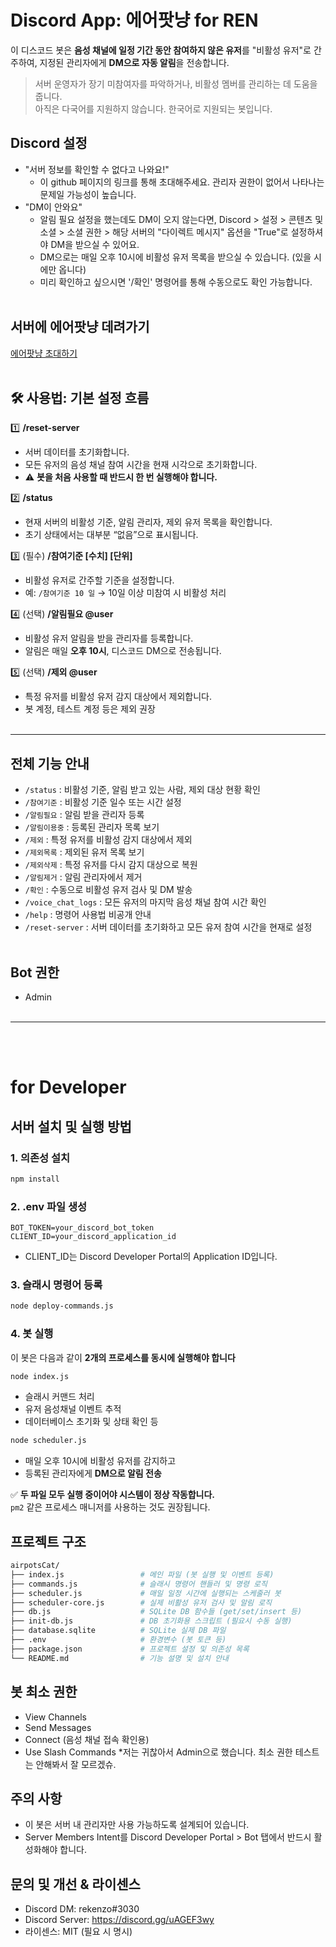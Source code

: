 # Discord App: 에어팟냥 for REN

이 디스코드 봇은 **음성 채널에 일정 기간 동안 참여하지 않은 유저**를 "비활성 유저"로 간주하여, 지정된 관리자에게 **DM으로 자동 알림**을 전송합니다.

> 서버 운영자가 장기 미참여자를 파악하거나, 비활성 멤버를 관리하는 데 도움을 줍니다.<br>
> 아직은 다국어를 지원하지 않습니다. 한국어로 지원되는 봇입니다.

## Discord 설정
- "서버 정보를 확인할 수 없다고 나와요!"
  - 이 github 페이지의 링크를 통해 초대해주세요. 관리자 권한이 없어서 나타나는 문제일 가능성이 높습니다.
- "DM이 안와요"
  - 알림 필요 설정을 했는데도 DM이 오지 않는다면, Discord > 설정 > 콘텐츠 및 소셜 > 소셜 권한 > 해당 서버의 "다이렉트 메시지" 옵션을 "True"로 설정하셔야 DM을 받으실 수 있어요.
  - DM으로는 매일 오후 10시에 비활성 유저 목록을 받으실 수 있습니다. (있을 시에만 옵니다)
  - 미리 확인하고 싶으시면 '/확인' 명령어를 통해 수동으로도 확인 가능합니다.<br><br>

## 서버에 에어팟냥 데려가기
[에어팟냥 초대하기](https://discord.com/oauth2/authorize?client_id=1381815491164897321&permissions=8&integration_type=0&scope=bot+applications.commands)<br><br>

## 🛠️ 사용법: 기본 설정 흐름

1️⃣ **/reset-server**
- 서버 데이터를 초기화합니다.
- 모든 유저의 음성 채널 참여 시간을 현재 시각으로 초기화합니다.
- ⚠️ **봇을 처음 사용할 때 반드시 한 번 실행해야 합니다.**

2️⃣ **/status**
- 현재 서버의 비활성 기준, 알림 관리자, 제외 유저 목록을 확인합니다.
- 초기 상태에서는 대부분 “없음”으로 표시됩니다.

3️⃣ (필수) **/참여기준 [수치] [단위]**
- 비활성 유저로 간주할 기준을 설정합니다.
- 예: `/참여기준 10 일` → 10일 이상 미참여 시 비활성 처리

4️⃣ (선택) **/알림필요 @user**
- 비활성 유저 알림을 받을 관리자를 등록합니다.
- 알림은 매일 **오후 10시**, 디스코드 DM으로 전송됩니다.

5️⃣ (선택) **/제외 @user**
- 특정 유저를 비활성 유저 감지 대상에서 제외합니다.
- 봇 계정, 테스트 계정 등은 제외 권장<br><br>

---
## 전체 기능 안내

- `/status` : 비활성 기준, 알림 받고 있는 사람, 제외 대상 현황 확인
- `/참여기준` : 비활성 기준 일수 또는 시간 설정
- `/알림필요` : 알림 받을 관리자 등록
- `/알림이용중` : 등록된 관리자 목록 보기
- `/제외` : 특정 유저를 비활성 감지 대상에서 제외
- `/제외목록` : 제외된 유저 목록 보기
- `/제외삭제` : 특정 유저를 다시 감지 대상으로 복원
- `/알림제거` : 알림 관리자에서 제거
- `/확인` : 수동으로 비활성 유저 검사 및 DM 발송
- `/voice_chat_logs` : 모든 유저의 마지막 음성 채널 참여 시간 확인
- `/help` : 명령어 사용법 비공개 안내
- `/reset-server` : 서버 데이터를 초기화하고 모든 유저 참여 시간을 현재로 설정<br><br>


## Bot 권한
- Admin
<br><br>
---
<br><br>
# for Developer

## 서버 설치 및 실행 방법

### 1. 의존성 설치

```bash
npm install
```

### 2. .env 파일 생성

```env
BOT_TOKEN=your_discord_bot_token
CLIENT_ID=your_discord_application_id
```
- CLIENT_ID는 Discord Developer Portal의 Application ID입니다.

### 3. 슬래시 명령어 등록
```bash
node deploy-commands.js
```

### 4. 봇 실행
이 봇은 다음과 같이 **2개의 프로세스를 동시에 실행해야 합니다**

```bash
node index.js
```
- 슬래시 커맨드 처리
- 유저 음성채널 이벤트 추적
- 데이터베이스 초기화 및 상태 확인 등

```bash
node scheduler.js
```
- 매일 오후 10시에 비활성 유저를 감지하고
- 등록된 관리자에게 **DM으로 알림 전송**

✅ **두 파일 모두 실행 중이어야 시스템이 정상 작동합니다.**  
`pm2` 같은 프로세스 매니저를 사용하는 것도 권장됩니다.

## 프로젝트 구조
```bash
airpotsCat/
├── index.js                 # 메인 파일 (봇 실행 및 이벤트 등록)
├── commands.js              # 슬래시 명령어 핸들러 및 명령 로직
├── scheduler.js             # 매일 일정 시간에 실행되는 스케줄러 봇
├── scheduler-core.js        # 실제 비활성 유저 검사 및 알림 로직
├── db.js                    # SQLite DB 함수들 (get/set/insert 등)
├── init-db.js               # DB 초기화용 스크립트 (필요시 수동 실행)
├── database.sqlite          # SQLite 실제 DB 파일
├── .env                     # 환경변수 (봇 토큰 등)
├── package.json             # 프로젝트 설정 및 의존성 목록
└── README.md                # 기능 설명 및 설치 안내
```

## 봇 최소 권한
- View Channels
- Send Messages
- Connect (음성 채널 접속 확인용)
- Use Slash Commands
*저는 귀찮아서 Admin으로 했습니다. 최소 권한 테스트는 안해봐서 잘 모르겠슈.

## 주의 사항
- 이 봇은 서버 내 관리자만 사용 가능하도록 설계되어 있습니다.
- Server Members Intent를 Discord Developer Portal > Bot 탭에서 반드시 활성화해야 합니다.

## 문의 및 개선 & 라이센스
- Discord DM: rekenzo#3030
- Discord Server: https://discord.gg/uAGEF3wy
- 라이센스: MIT (필요 시 명시)
